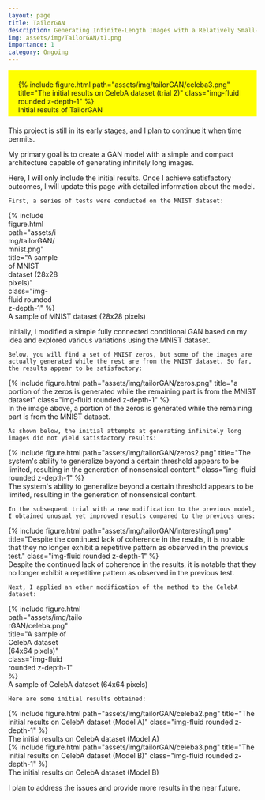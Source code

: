 ```yaml
---
layout: page
title: TailorGAN
description: Generating Infinite-Length Images with a Relatively Small-sized Conditional Generative Adversarial Network Variant
img: assets/img/TailorGAN/t1.png
importance: 1
category: Ongoing
---
```


<div class='container' style='background-color: yellow; max-width: 100%;
   padding: 20px 20px 5px 20px; margin-bottom: 20px;'>
<div class="row">
    <div class="col-sm mt-3 mt-md-0">
        {% include figure.html path="assets/img/tailorGAN/celeba3.png" title="The initial results on CelebA dataset (trial 2)" class="img-fluid rounded z-depth-1" %}
    </div>

</div>
<div class="caption">
    Initial results of TailorGAN
</div>
        </div>


This project is still in its early stages, and I plan to continue it when time permits.

My primary goal is to create a GAN model with a simple and compact architecture capable of generating infinitely long images.

Here, I will only include the initial results. Once I achieve satisfactory outcomes, I will update this page with detailed information about the model.

`First, a series of tests were conducted on the MNIST dataset:`

<div class="row">
    <div class='container' style='max-width: 20%;'>
    <div class="col-sm mt-3 mt-md-0">
        {% include figure.html path="assets/img/tailorGAN/mnist.png" title="A sample of MNIST dataset (28x28 pixels)" class="img-fluid rounded z-depth-1" %}
    </div>
        </div>

</div>
<div class="caption">
    A sample of MNIST dataset (28x28 pixels)
</div>

Initially, I modified a simple fully connected conditional GAN based on my idea and explored various variations using the MNIST dataset.

`Below, you will find a set of MNIST zeros, but some of the images are actually generated while the rest are from the MNIST dataset. So far, the results appear to be satisfactory:`

<div class="row">
    <div class='container' style='max-width: 100%;'>
    <div class="col-sm mt-3 mt-md-0">
        {% include figure.html path="assets/img/tailorGAN/zeros.png" title="a portion of the zeros is generated while the remaining part is from the MNIST dataset" class="img-fluid rounded z-depth-1" %}
    </div>
        </div>

</div>
<div class="caption">
     In the image above, a portion of the zeros is generated while the remaining part is from the MNIST dataset.
</div>



`As shown below, the initial attempts at generating infinitely long images did not yield satisfactory results:`

<div class="row">
    <div class='container' style='max-width: 100%;'>
    <div class="col-sm mt-3 mt-md-0">
        {% include figure.html path="assets/img/tailorGAN/zeros2.png" title="The system's ability to generalize beyond a certain threshold appears to be limited, resulting in the generation of nonsensical content." class="img-fluid rounded z-depth-1" %}
    </div>
        </div>

</div>
<div class="caption">
     The system's ability to generalize beyond a certain threshold appears to be limited, resulting in the generation of nonsensical content.
</div>

`In the subsequent trial with a new modification to the previous model, I obtained unusual yet improved results compared to the previous ones:`

<div class="row">
    <div class='container' style='max-width: 100%;'>
    <div class="col-sm mt-3 mt-md-0">
        {% include figure.html path="assets/img/tailorGAN/interesting1.png" title="Despite the continued lack of coherence in the results, it is notable that they no longer exhibit a repetitive pattern as observed in the previous test." class="img-fluid rounded z-depth-1" %}
    </div>
        </div>

</div>
<div class="caption">
     Despite the continued lack of coherence in the results, it is notable that they no longer exhibit a repetitive pattern as observed in the previous test.
</div>

`Next, I applied an other modification of the method to the CelebA dataset:`

<div class="row">
    <div class='container' style='max-width: 30%;'>
    <div class="col-sm mt-3 mt-md-0">
        {% include figure.html path="assets/img/tailorGAN/celeba.png" title="A sample of CelebA dataset (64x64 pixels)" class="img-fluid rounded z-depth-1" %}
    </div>
        </div>

</div>
<div class="caption">
    A sample of CelebA dataset (64x64 pixels)
</div>

`Here are some initial results obtained:`

<div class="row">
    <div class='container' style='max-width: 100%;'>
    <div class="col-sm mt-3 mt-md-0">
        {% include figure.html path="assets/img/tailorGAN/celeba2.png" title="The initial results on CelebA dataset (Model A)" class="img-fluid rounded z-depth-1" %}
    </div>
        </div>

</div>
<div class="caption">
    The initial results on CelebA dataset (Model A)
</div>


<div class="row">
    <div class='container' style='max-width: 100%;'>
    <div class="col-sm mt-3 mt-md-0">
        {% include figure.html path="assets/img/tailorGAN/celeba3.png" title="The initial results on CelebA dataset (Model B)" class="img-fluid rounded z-depth-1" %}
    </div>
        </div>

</div>
<div class="caption">
    The initial results on CelebA dataset (Model B)
</div>


I plan to address the issues and provide more results in the near future.


